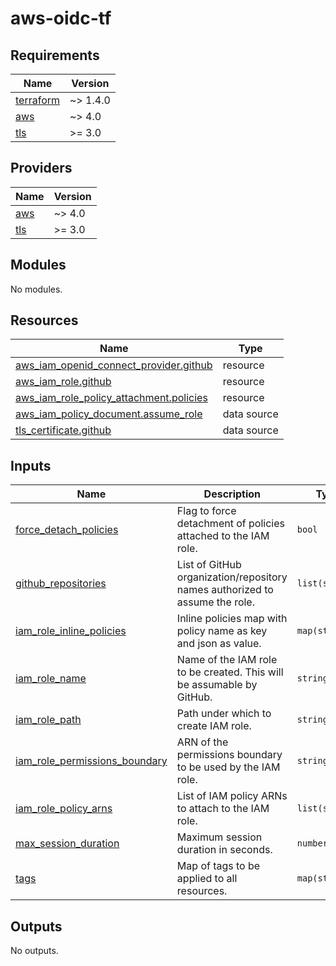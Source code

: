 # aws-oidc-tf
<!-- BEGIN_TF_DOCS -->
## Requirements

| Name | Version |
|------|---------|
| <a name="requirement_terraform"></a> [terraform](#requirement\_terraform) | ~> 1.4.0 |
| <a name="requirement_aws"></a> [aws](#requirement\_aws) | ~> 4.0 |
| <a name="requirement_tls"></a> [tls](#requirement\_tls) | >= 3.0 |

## Providers

| Name | Version |
|------|---------|
| <a name="provider_aws"></a> [aws](#provider\_aws) | ~> 4.0 |
| <a name="provider_tls"></a> [tls](#provider\_tls) | >= 3.0 |

## Modules

No modules.

## Resources

| Name | Type |
|------|------|
| [aws_iam_openid_connect_provider.github](https://registry.terraform.io/providers/hashicorp/aws/latest/docs/resources/iam_openid_connect_provider) | resource |
| [aws_iam_role.github](https://registry.terraform.io/providers/hashicorp/aws/latest/docs/resources/iam_role) | resource |
| [aws_iam_role_policy_attachment.policies](https://registry.terraform.io/providers/hashicorp/aws/latest/docs/resources/iam_role_policy_attachment) | resource |
| [aws_iam_policy_document.assume_role](https://registry.terraform.io/providers/hashicorp/aws/latest/docs/data-sources/iam_policy_document) | data source |
| [tls_certificate.github](https://registry.terraform.io/providers/hashicorp/tls/latest/docs/data-sources/certificate) | data source |

## Inputs

| Name | Description | Type | Default | Required |
|------|-------------|------|---------|:--------:|
| <a name="input_force_detach_policies"></a> [force\_detach\_policies](#input\_force\_detach\_policies) | Flag to force detachment of policies attached to the IAM role. | `bool` | `false` | no |
| <a name="input_github_repositories"></a> [github\_repositories](#input\_github\_repositories) | List of GitHub organization/repository names authorized to assume the role. | `list(string)` | n/a | yes |
| <a name="input_iam_role_inline_policies"></a> [iam\_role\_inline\_policies](#input\_iam\_role\_inline\_policies) | Inline policies map with policy name as key and json as value. | `map(string)` | `{}` | no |
| <a name="input_iam_role_name"></a> [iam\_role\_name](#input\_iam\_role\_name) | Name of the IAM role to be created. This will be assumable by GitHub. | `string` | `"github"` | no |
| <a name="input_iam_role_path"></a> [iam\_role\_path](#input\_iam\_role\_path) | Path under which to create IAM role. | `string` | `"/"` | no |
| <a name="input_iam_role_permissions_boundary"></a> [iam\_role\_permissions\_boundary](#input\_iam\_role\_permissions\_boundary) | ARN of the permissions boundary to be used by the IAM role. | `string` | `""` | no |
| <a name="input_iam_role_policy_arns"></a> [iam\_role\_policy\_arns](#input\_iam\_role\_policy\_arns) | List of IAM policy ARNs to attach to the IAM role. | `list(string)` | `[]` | no |
| <a name="input_max_session_duration"></a> [max\_session\_duration](#input\_max\_session\_duration) | Maximum session duration in seconds. | `number` | `3600` | no |
| <a name="input_tags"></a> [tags](#input\_tags) | Map of tags to be applied to all resources. | `map(string)` | `{}` | no |

## Outputs

No outputs.
<!-- END_TF_DOCS -->
